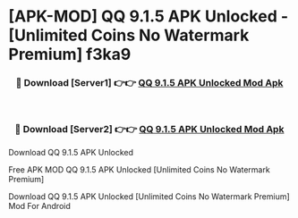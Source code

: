 # [APK-MOD] QQ 9.1.5 APK Unlocked - [Unlimited Coins No Watermark Premium] f3ka9



<div align="center">
<h3>🔴 Download [Server1] 👉👉 <a href="https://momento.my/?title=QQ_9.1.5_APK_Unlocked">QQ 9.1.5 APK Unlocked Mod Apk</a></h3><br>

<h3>🔴 Download [Server2] 👉👉 <a href="https://momento.my/?title=QQ_9.1.5_APK_Unlocked">QQ 9.1.5 APK Unlocked Mod Apk</a></h3>
</div>



Download QQ 9.1.5 APK Unlocked 

Free APK MOD QQ 9.1.5 APK Unlocked [Unlimited Coins No Watermark Premium]

Download QQ 9.1.5 APK Unlocked [Unlimited Coins No Watermark Premium] Mod For Android
